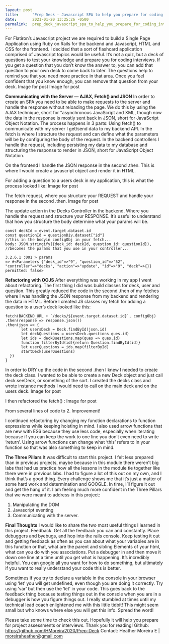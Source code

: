 ```yaml
---
layout: post
title:      "Prep Deck — Javascript SPA to help you prepare for coding interviews"
date:       2021-01-20 13:25:26 -0500
permalink:  prep_deck_javascript_spa_to_help_you_prepare_for_coding_interviews
---
```


For Flatiron’s Javascript project we are required to build a Single Page Application using Ruby on Rails for the backend and Javascript, HTML and CSS for the frontend. I decided that a sort of flashcard application comprised of Javascript topics would be useful. It’s not a quiz, but a deck of questions to test your knowledge and prepare you for coding interviews. If you get a question that you don’t know the answer to, you can add that question to your own deck to come back to later. The questions help to remind you that you need more practice in that area. Once you feel confident that you know enough, you can remove that question from your deck.
Image for post
Image for post

**Communicating with the Server — AJAX, Fetch() and JSON**
In order to create an SPA you need to be able to make requests to the server and handle the response without reloading the page. We do this by using the AJAX technique, short for "asynchronous JavaScript and XML, though now the data in the response is mostly sent back in JSON, short for JavaScript Object Notation. The process happens in 3 parts:
Using fetch() to communicate with my server I get/send data to my backend API. In the fetch is where I structure the request and can define what the parameters will be by configuring the body of the request.
In the backend controllers I handle the request, including persisting my data to my database and structuring the response to render in JSON, short for JavaScript Object Notation.

On the frontend I handle the JSON response in the second .then. This is where I would create a javascript object and render it in HTML.

For adding a question to a users deck in my application, this is what the process looked like:
Image for post

The fetch request, where you structure your REQUEST and handle your response in the second .then.
Image for post

The update action in the Decks Controller in the backend. Where you handle the request and structure your RESPONSE.
It’s useful to understand that how you structure the body determine what your params will be.
```
const deckId = event.target.dataset.id
const questionId = questionDiv.dataset["id"]
//this in the bodyin configObj in your fetch...
body: JSON.stringify({deck_id: deckId, question_id: questionId}),
//becomes the params that you use in your controller...

3.2.6.1 :001 > params
=> #<Parameters {"deck_id"=>"9", "question_id"=>"52", "controller"=>"decks", "action"=>"update", "id"=>"9", "deck"=>{}} permitted: false>
```

**Refactoring with OOJS**
After everything was working in my app I went about refactoring. The first thing I did was build classes for deck, user and question. This greatly reduced the code in the second .then of my fetches where I was handling the JSON response from my backend and rendering the data in HTML. Before I created JS classes my fetch for adding a question to a user’s deck looked like this:

```
fetch(BACKEND_URL + `/decks/${event.target.dataset.id}`, configObj)
.then(response => response.json())
.then(json => {
       let usersDeck = Deck.findById(json.id)
       let deckQuestions = usersDeck.questions ques.id)
       let ids = deckQuestions.map(ques => ques.id)      
       function filterById(id){return Question.findById(id)}
       let userQuestions = ids.map(filterById)      
       startDeck(userQuestions)
  })
}
```

In order to DRY up the code in the second .then I knew I needed to create the deck class. I wanted to be able to create a new Deck object and just call deck.seeDeck, or something of the sort. I created the decks class and wrote instance methods I would need to call on the main deck and on the users deck.
Image for post

I then refactored the fetch() :
Image for post

From several lines of code to 2. Improvement!

I continued refactoring by changing my function declarations to function expressions while keeping hoisting in mind. I also used arrow functions that are new with ES6 because they use less code, especially when iterating because if you can keep the work to one line you don’t even need to write ‘return’. Using arrow functions can change what ‘this’ refers to in your function so that was also something to keep in mind.

**The Three Pillars**
It was difficult to start this project. I felt less prepared than in previous projects, maybe because in this module there weren’t big labs that had us practice how all the lessons in the module tie together like there were in previous labs. I had to figure a lot of this out on my own, and I think that’s a good thing. Every challenge shows me that it’s just a matter of some hard work and determination and GOOGLE. In time, I’ll figure it out and get the hang of it. I am feeling much more confident in the Three Pillars that we were meant to address in this project:
1) Manipulating the DOM
2) Javascript eventing
3) Communicating with the server.

**Final Thoughts**
I would like to share the two most useful things I learned in this project.
Feedback. Get all the feedback you can and constantly. Place debuggers and byebugs, and hop into the rails console. Keep testing it out and getting feedback as often as you can about what your variables are in this function or that, what are the parent and sibling Elements of your html, what can you do with you associations. Put a debugger in and then move it down one line at a time until you get what is happening. It’s incredibly helpful. You can google all you want for how to do something, but ultimately if you want to really understand your code this is better.

Sometimes if you try to declare a variable in the console in your browser using ‘let’ you will get undefined, even though you are doing it correctly. Try using ‘var’ but then use the ‘let’ in your code. This goes back to the feedback thing because testing things out in the console when you are in a debugger is how you figure things out. I really stumbled at times until my technical lead coach enlightened me with this little tidbit! This might seem small but who knows where else you will get this info. Spread the word!

Please take some time to check this out. Hopefully it will help you prepare for project assessments or interviews. Thank you for reading!
Github: https://github.com/HMoreira2020/Prep-Deck
Contact:
Heather Moreira
E | moreiraheather@gmail.com
